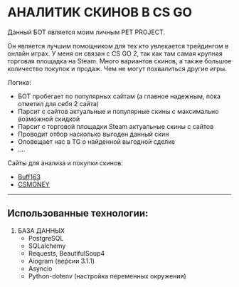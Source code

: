 # АНАЛИТИК СКИНОВ В CS GO
Данный БОТ является моим личным PET PROJECT.

Он является лучшим помощником для тех кто увлекается трейдингом в онлайн играх. У меня он связан с
CS GO 2, так как там самая крупная торговая площадка на Steam. Много вариантов скинов, а также
большое количество покупок и продаж. Чем не могут похвалиться другие игры.

Логика:
- БОТ пробегает по популярных сайтам (а главное надежным, пока отметил для себя 2 сайта)
- Парсит с сайтов актуальные и популярные скины с максимально возможной скидкой
- Парсит с торговой площадки Steam актуальные скины с сайтов
- Проводит отбор насколько выгоден данный скин
- Оповещает нас в TG о найденной выгодной сделке
- ....

Сайты для анализа и покупки скинов:
- [Buff163](https://buff.163.com/)
- [CSMONEY](https://cs.money/ru/)
___
## Использованные технологии:

1. БАЗА ДАННЫХ
   - PostgreSQL
   - SQLalchemy
   - Requests, BeautifulSoup4
   - Aiogram (версии 3.1.1)
   - Asyncio
   - Python-dotenv (настройка переменных окружения)